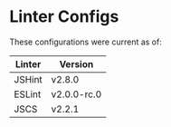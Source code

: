 Linter Configs
==============

These configurations were current as of:

| Linter | Version   |
| ------ | --------- |
| JSHint | v2.8.0    |
| ESLint | v2.0.0-rc.0 |
| JSCS   | v2.2.1    |
